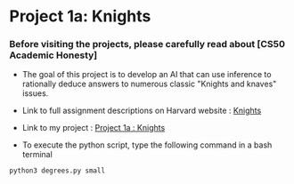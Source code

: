 # Project 1a: Knights <br/>
### Before visiting the projects, please carefully read about [CS50 Academic Honesty] <br/>
- The goal of this project is to develop an AI that can use inference to rationally deduce answers to numerous classic "Knights and knaves" issues. <br/>
- Link to full assignment descriptions on Harvard website : [Knights](https://cs50.harvard.edu/ai/2020/projects/1/knights/ "Knights") <br/>
- Link to my project : [Project 1a : Knights](https://github.com/Lim-Calculus/Project-CS50AI/tree/main/Week%201%20:%20Knowledge/Project%201a%20:%20Knights "Project 1a : Knights")

- To execute the python script, type the following command in a bash terminal <br/>

```bash
python3 degrees.py small
```
